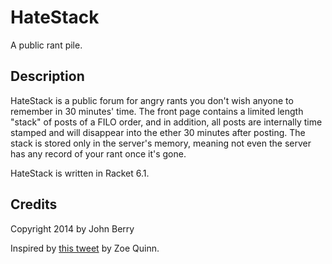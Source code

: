HateStack
=========

A public rant pile. 

## Description

HateStack is a public forum for angry rants you don't wish anyone to remember in 30 minutes' time. The front page contains a limited length "stack" of posts of a FILO order, and in addition, all posts are internally time stamped and will disappear into the ether 30 minutes after posting. The stack is stored only in the server's memory, meaning not even the server has any record of your rant once it's gone.

HateStack is written in Racket 6.1.

## Credits

Copyright 2014 by John Berry

Inspired by [this tweet](https://twitter.com/TheQuinnspiracy/status/515709684851175424) by Zoe Quinn.
